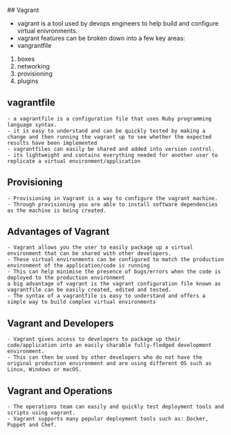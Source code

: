 ## Vagrant

- vagrant is a tool used by devops engineers to help build and configure virtual enivronments.
- vagrant features can be broken down into a few key areas:
- vangrantfile
1. boxes
2. networking
3. provisioning
4. plugins

## vagrantfile
```
- a vagrantfile is a configuration file that uses Ruby programming language syntax.
- it is easy to understand and can be quickly tested by making a change and then running the vagrant up to see whether the expected results have been implemented
- vagrantfiles can easily be shared and added into version control.
- its lightweight and contains everything needed for another user to replicate a virtual environment/application
```
## Provisioning
```
- Provisioning in Vagrant is a way to configure the vagrant machine.
- Through provisioning you are able to install software dependencies as the machine is being created.
```
## Advantages of Vagrant
```
- Vagrant allows you the user to easily package up a virtual environment that can be shared with other developers.
- These virtual environments can be configured to match the production environment of the application/code is running
- This can help minimise the presence of bugs/errors when the code is deployed to the production environment
a big advantage of vagrant is the vagrant configuration file known as vagrantfile can be easily created, edited and tested.
- The syntax of a vagrantfile is easy to understand and offers a simple way to build complex virtual environments
```
## Vagrant and Developers
```
- Vagrant gives access to developers to package up their code/application into an easily sharable fully-fledged development environment.
- This can then be used by other developers who do not have the original production environment and are using different OS such as Linux, Windows or macOS.
```
## Vagrant and Operations
```
- The operations team can easily and quickly test deployment tools and scripts using vagrant.
- Vagrant supports many popular deployment tools such as: Docker, Puppet and Chef.
```